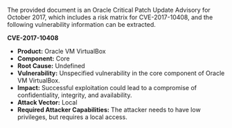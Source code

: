 The provided document is an Oracle Critical Patch Update Advisory for October 2017, which includes a risk matrix for CVE-2017-10408, and the following vulnerability information can be extracted.

**CVE-2017-10408**

*   **Product:** Oracle VM VirtualBox
*   **Component:** Core
*   **Root Cause:** Undefined
*   **Vulnerability:** Unspecified vulnerability in the core component of Oracle VM VirtualBox.
*  **Impact:** Successful exploitation could lead to a compromise of confidentiality, integrity, and availability.
*   **Attack Vector:** Local
*   **Required Attacker Capabilities:** The attacker needs to have low privileges, but requires a local access.